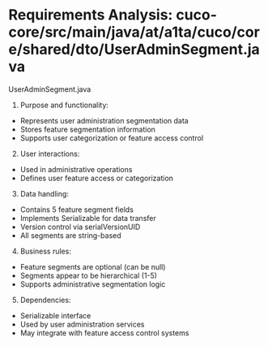 # Requirements Analysis: cuco-core/src/main/java/at/a1ta/cuco/core/shared/dto/UserAdminSegment.java

UserAdminSegment.java
1. Purpose and functionality:
- Represents user administration segmentation data
- Stores feature segmentation information
- Supports user categorization or feature access control

2. User interactions:
- Used in administrative operations
- Defines user feature access or categorization

3. Data handling:
- Contains 5 feature segment fields
- Implements Serializable for data transfer
- Version control via serialVersionUID
- All segments are string-based

4. Business rules:
- Feature segments are optional (can be null)
- Segments appear to be hierarchical (1-5)
- Supports administrative segmentation logic

5. Dependencies:
- Serializable interface
- Used by user administration services
- May integrate with feature access control systems